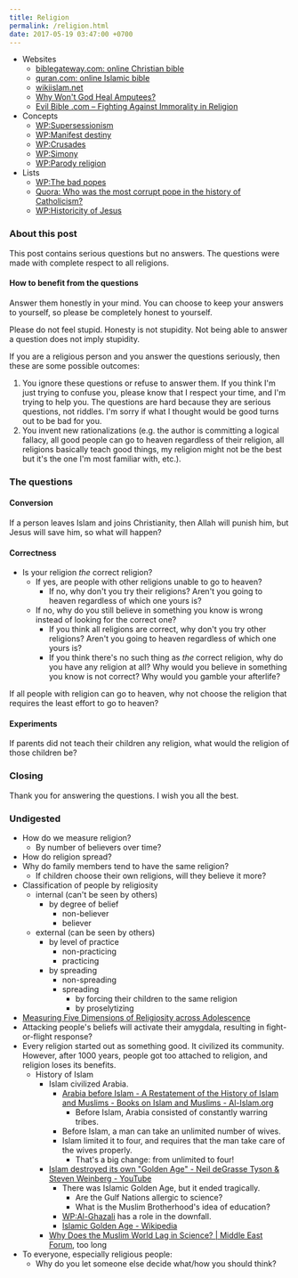 ```yaml
---
title: Religion
permalink: /religion.html
date: 2017-05-19 03:47:00 +0700
---
```


- Websites
    - [biblegateway.com: online Christian bible](https://www.biblegateway.com/)
    - [quran.com: online Islamic bible](https://quran.com/)
    - [wikiislam.net](http://wikiislam.net/wiki/Main_Page)
    - [Why Won't God Heal Amputees?](http://whywontgodhealamputees.com/)
    - [Evil Bible .com – Fighting Against Immorality in Religion](http://www.evilbible.com/)
- Concepts
    - [WP:Supersessionism](https://en.wikipedia.org/wiki/Supersessionism)
    - [WP:Manifest destiny](https://en.wikipedia.org/wiki/Manifest_destiny)
    - [WP:Crusades](https://en.wikipedia.org/wiki/Crusades)
    - [WP:Simony](https://en.wikipedia.org/wiki/Simony)
    - [WP:Parody religion](https://en.wikipedia.org/wiki/Parody_religion)
- Lists
    - [WP:The bad popes](https://en.wikipedia.org/wiki/The_Bad_Popes)
    - [Quora: Who was the most corrupt pope in the history of Catholicism?](https://www.quora.com/Who-was-the-most-corrupt-pope-in-the-history-of-Catholicism)
    - [WP:Historicity of Jesus](https://en.wikipedia.org/wiki/Historicity_of_Jesus)

### About this post

This post contains serious questions but no answers.
The questions were made with complete respect to all religions.

#### How to benefit from the questions

Answer them honestly in your mind.
You can choose to keep your answers to yourself,
so please be completely honest to yourself.

Please do not feel stupid.
Honesty is not stupidity.
Not being able to answer a question does not imply stupidity.

If you are a religious person and you answer the questions seriously,
then these are some possible outcomes:

1. You ignore these questions or refuse to answer them.
If you think I'm just trying to confuse you,
please know that I respect your time,
and I'm trying to help you.
The questions are hard because they are serious questions, not riddles.
I'm sorry if what I thought would be good turns out to be bad for you.
1. You invent new rationalizations
(e.g.
the author is committing a logical fallacy,
all good people can go to heaven regardless of their religion,
all religions basically teach good things,
my religion might not be the best but it's the one I'm most familiar with,
etc.).

### The questions

#### Conversion

If a person leaves Islam and joins Christianity,
then Allah will punish him, but Jesus will save him,
so what will happen?

#### Correctness

- Is your religion *the* correct religion?
    - If yes, are people with other religions unable to go to heaven?
        - If no, why don't you try their religions?
        Aren't you going to heaven regardless of which one yours is?
    - If no, why do you still believe in something you know is wrong
    instead of looking for the correct one?
        - If you think all religions are correct, why don't you try other religions?
        Aren't you going to heaven regardless of which one yours is?
        - If you think there's no such thing as *the* correct religion,
        why do you have any religion at all?
        Why would you believe in something you know is not correct?
        Why would you gamble your afterlife?

If all people with religion can go to heaven,
why not choose the religion that requires
the least effort to go to heaven?

#### Experiments

If parents did not teach their children any religion,
what would the religion of those children be?

### Closing

Thank you for answering the questions.
I wish you all the best.

### Undigested

- How do we measure religion?
    - By number of believers over time?
- How do religion spread?
- Why do family members tend to have the same religion?
    - If children choose their own religions, will they believe it more?
- Classification of people by religiosity
    - internal (can't be seen by others)
        - by degree of belief
            - non-believer
            - believer
    - external (can be seen by others)
        - by level of practice
            - non-practicing
            - practicing
        - by spreading
            - non-spreading
            - spreading
                - by forcing their children to the same religion
                - by proselytizing
- [Measuring Five Dimensions of Religiosity across Adolescence](https://www.ncbi.nlm.nih.gov/pmc/articles/PMC5602559/)
- Attacking people's beliefs will activate their amygdala,
resulting in fight-or-flight response?
- Every religion started out as something good.
It civilized its community.
However, after 1000 years, people got too attached to religion, and religion loses its benefits.
    - History of Islam
        - Islam civilized Arabia.
            - [Arabia before Islam - A Restatement of the History of Islam and Muslims - Books on Islam and Muslims - Al-Islam.org](https://www.al-islam.org/restatement-history-islam-and-muslims-sayyid-ali-ashgar-razwy/arabia-islam)
                - Before Islam, Arabia consisted of constantly warring tribes.
            - Before Islam, a man can take an unlimited number of wives.
            - Islam limited it to four, and requires that the man take care of the wives properly.
                - That's a big change: from unlimited to four!
        - [Islam destroyed its own "Golden Age" - Neil deGrasse Tyson & Steven Weinberg - YouTube](https://www.youtube.com/watch?v=BvkBlpfbFJM)
            - There was Islamic Golden Age, but it ended tragically.
                - Are the Gulf Nations allergic to science?
                - What is the Muslim Brotherhood's idea of education?
            - [WP:Al-Ghazali](https://en.wikipedia.org/wiki/Al-Ghazali) has a role in the downfall.
            - [Islamic Golden Age - Wikipedia](https://en.wikipedia.org/wiki/Islamic_Golden_Age)
        - [Why Does the Muslim World Lag in Science? | Middle East Forum](https://www.meforum.org/articles/other/why-does-the-muslim-world-lag-in-science), too long
- To everyone, especially religious people:
    - Why do you let someone else decide what/how you should think?
